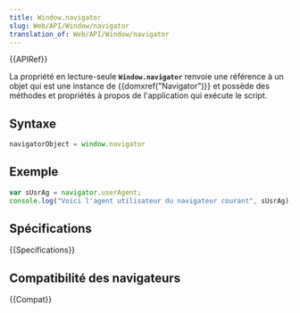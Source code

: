 ```yaml
---
title: Window.navigator
slug: Web/API/Window/navigator
translation_of: Web/API/Window/navigator
---
```


{{APIRef}}

La propriété en lecture-seule **`Window.navigator`** renvoie une référence à un objet qui est une instance de {{domxref("Navigator")}} et possède des méthodes et propriétés à propos de l'application qui exécute le script.

## Syntaxe

```js
navigatorObject = window.navigator
```

## Exemple

```js
var sUsrAg = navigator.userAgent;
console.log("Voici l'agent utilisateur du navigateur courant", sUsrAg);
```

## Spécifications

{{Specifications}}

## Compatibilité des navigateurs

{{Compat}}
